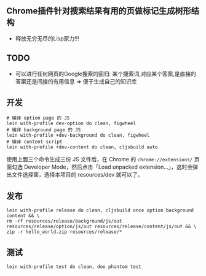 ## Chrome插件针对搜索结果有用的页做标记生成树形结构
* 释放无穷无尽的Lisp原力!!!

## TODO
* 可以进行任何网页的Google搜索的回归: 某个搜索词,对应某个答案,是直接的答案还是间接的有用信息 => 便于生成自己的知识库

## 开发

```shell
# 编译 option page 的 JS
lein with-profile dev-option do clean, figwheel
# 编译 background page 的 JS
lein with-profile +dev-background do clean, figwheel
# 编译 content script
lein with-profile +dev-content do clean, cljsbuild auto
```
使用上面三个命令生成三份 JS 文件后，在 Chrome 的 `chrome://extensions/` 页面勾选 Developer Mode，然后点击「Load unpacked extension...」，这时会弹出文件选择窗，选择本项目的 resources/dev 就可以了。

## 发布

```shell
lein with-profile release do clean, cljsbuild once option background content && \
rm -rf resources/release/background/js/out resources/release/option/js/out resources/release/content/js/out && \
zip -r hello_world.zip resources/release/*
```

## 测试

```shell
lein with-profile test do clean, doo phantom test
```
